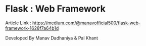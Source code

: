 # Flask : Web Framework
Article Link : https://medium.com/@manavofficial500/flask-web-framework-1628f7a64b1d


Developed By Manav Dadhaniya & Pal Khant
